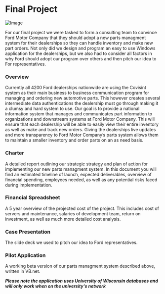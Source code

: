 # Final Project

![Image](http://i.imgur.com/y8HL2rV.png)

For our final project we were tasked to form a consulting team to convince Ford Motor Company that they should adopt a new
parts managment system for their dealerships so they can handle inventory and make new part orders. Not only did we design and
program an easy to use Windows application for the dealerships, but we also had to consider all factors in why Ford should adopt 
our program over others and then pitch our idea to For representatives. 

### Overview

Currently all 4200 Ford dealerships nationwide are using the Covisint system as their main business to business communication 
program for managing and ordering new automotive parts. This however creates several intermediate data authentications the 
dealership must go through making it a clumsy and hard system to use. Our goal is to provide a national information system 
that manages and communicates part information to organizations and downstream systems at Ford Motor Company. This will ensure 
that each dealership will be able to easily view their entire inventory as well as make and track new orders. Giving the 
dealerships live updates and more transparency to Ford Motor Company’s parts system allows them to maintain a smaller 
inventory and order parts on an as need basis.

### Charter

A detailed report outlining our strategic strategy and plan of action for implementing our new parts managment system. In this
document you will find an estimated timeline of launch, expected deliverables, overview of financial spending, employees needed, 
as well as any potential risks faced during implementation.

### Financial Spreadsheet

A 5 year overview of the projected cost of the project. This includes cost of servers and maintenance, salaries of development team, 
return on investment, as well as much more detailed cost analysis.

### Case Presentation

The slide deck we used to pitch our idea to Ford representatives.

### Pilot Application

A working beta version of our parts managment system described above, written in VB.net.

***Please note the application uses University of Wisconsin databases and will only work when on the university's network***

